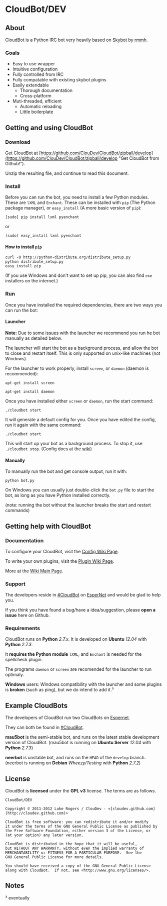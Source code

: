 # CloudBot/DEV

## About

CloudBot is a Python IRC bot very heavily based on [Skybot](http://git.io/skybot) by [rmmh](http://git.io/rmmh).  

### Goals

* Easy to use wrapper
* Intuitive configuration
* Fully controlled from IRC
* Fully compatable with existing skybot plugins
* Easily extendable
  * Thorough documentation
  * Cross-platform
* Muti-threaded, efficient
  * Automatic reloading
  * Little boilerplate

## Getting and using CloudBot

### Download

Get CloudBot at [https://github.com/ClouDev/CloudBot/zipball/develop](https://github.com/ClouDev/CloudBot/zipball/develop "Get CloudBot from Github!").

Unzip the resulting file, and continue to read this document.

### Install

Before you can run the bot, you need to install a few Python modules. These are `lXML` and `Enchant`.  These can be installed with `pip` (The Python package manager), or `easy_install` (A more basic version of `pip`):

`[sudo] pip install lxml pyenchant`

or

`[sudo] easy_install lxml pyenchant`

#### How to install `pip`

```shell
curl -O http://python-distribute.org/distribute_setup.py
python distribute_setup.py
easy_install pip
```

(If you use Windows and don't want to set up pip, you can also find `exe` installers on the internet.)

### Run

Once you have installed the required dependencies, there are two ways you can run the bot:

#### Launcher

**Note:** Due to some issues with the launcher we recommend you run he bot manually as detailed below.

The launcher will start the bot as a background process, and allow the bot to close and restart itself. This is only supported on unix-like machines (not Windows).

For the launcher to work properly, install `screen`, or `daemon` (daemon is recommended):

`apt-get install screen`

`apt-get install daemon`

Once you have installed either `screen` or `daemon`, run the start command:

`./cloudbot start`

It will generate a default config for you.  Once you have edited the config, run it again with the same command:

`./cloudbot start`

This will start up your bot as a background process. To stop it, use `./cloudbot stop`. (Config docs at the [wiki](http://git.io/cloudbotircconfig))

#### Manually

To manually run the bot and get console output, run it with:

`python bot.py`

On Windows you can usually just double-click the `bot.py` file to start the bot, as long as you have Python installed correctly.

(note: running the bot without the launcher breaks the start and restart commands)

## Getting help with CloudBot

### Documentation

To configure your CloudBot, visit the [Config Wiki Page](http://git.io/cloudbotircconfig).

To write your own plugins, visit the [Plugin Wiki Page](http://git.io/cloudbotircplugins).

More at the [Wiki Main Page](http://git.io/cloudbotircwiki).

### Support

The developers reside in [#CloudBot](irc://irc.esper.net/cloudbot) on [EsperNet](http://esper.net) and would be glad to help you.

If you think you have found a bug/have a idea/suggestion, please **open a issue** here on Github.

### Requirements

CloudBot runs on **Python** *2.7.x*. It is developed on **Ubuntu** *12.04* with **Python** *2.7.3*.

It **requires the Python module** `lXML`, and `Enchant` is needed for the spellcheck plugin.

The programs `daemon` or `screen` are recomended for the launcher to run optimaly.

**Windows** users: Windows compatibility with the launcher and some plugins is **broken** (such as ping), but we do intend to add it.³

## Example CloudBots

The developers of CloudBot run two CloudBots on [Espernet](http://esper.net).

They can both be found in [#CloudBot](irc://irc.esper.net/cloudbot "Connect via IRC to #CloudBot on irc.esper.net").

**mau5bot** is the semi-stable bot, and runs on the latest stable development version of CloudBot. (mau5bot is running on **Ubuntu Server** *12.04* with **Python** *2.7.3*)

**neerbot** is unstable bot, and runs on the `HEAD` of the `develop` branch. (neerbot is running on **Debian** *Wheezy/Testing* with **Python** *2.7.2*)

## License

CloudBot is **licensed** under the **GPL v3** license. The terms are as follows.
    
    CloudBot/DEV

    Copyright © 2011-2012 Luke Rogers / ClouDev - <[cloudev.github.com](http://cloudev.github.com)>

    CloudBot is free software: you can redistribute it and/or modify
    it under the terms of the GNU General Public License as published by
    the Free Software Foundation, either version 3 of the License, or
    (at your option) any later version.

    CloudBot is distributed in the hope that it will be useful,
    but WITHOUT ANY WARRANTY; without even the implied warranty of
    MERCHANTABILITY or FITNESS FOR A PARTICULAR PURPOSE.  See the
    GNU General Public License for more details.

    You should have received a copy of the GNU General Public License
    along with CloudBot.  If not, see <http://www.gnu.org/licenses/>.

## Notes

³ eventually
